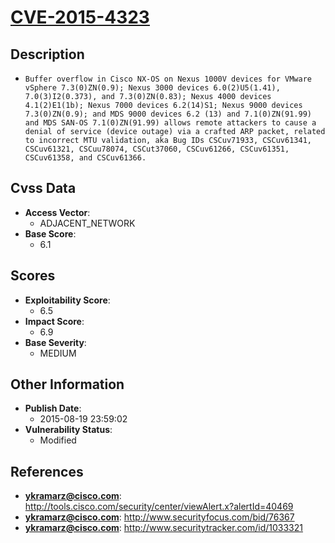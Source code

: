 
# [CVE-2015-4323](https://cve.mitre.org/cgi-bin/cvename.cgi?name=CVE-2015-4323)

## Description

- `Buffer overflow in Cisco NX-OS on Nexus 1000V devices for VMware vSphere 7.3(0)ZN(0.9); Nexus 3000 devices 6.0(2)U5(1.41), 7.0(3)I2(0.373), and 7.3(0)ZN(0.83); Nexus 4000 devices 4.1(2)E1(1b); Nexus 7000 devices 6.2(14)S1; Nexus 9000 devices 7.3(0)ZN(0.9); and MDS 9000 devices 6.2 (13) and 7.1(0)ZN(91.99) and MDS SAN-OS 7.1(0)ZN(91.99) allows remote attackers to cause a denial of service (device outage) via a crafted ARP packet, related to incorrect MTU validation, aka Bug IDs CSCuv71933, CSCuv61341, CSCuv61321, CSCuu78074, CSCut37060, CSCuv61266, CSCuv61351, CSCuv61358, and CSCuv61366.`

## Cvss Data

- **Access Vector**:
  - ADJACENT_NETWORK
- **Base Score**:
  - 6.1

## Scores

- **Exploitability Score**:
  - 6.5
- **Impact Score**:
  - 6.9
- **Base Severity**:
  - MEDIUM

## Other Information

- **Publish Date**:
  - 2015-08-19 23:59:02
- **Vulnerability Status**:
  - Modified

## References

- **ykramarz@cisco.com**: http://tools.cisco.com/security/center/viewAlert.x?alertId=40469
- **ykramarz@cisco.com**: http://www.securityfocus.com/bid/76367
- **ykramarz@cisco.com**: http://www.securitytracker.com/id/1033321
